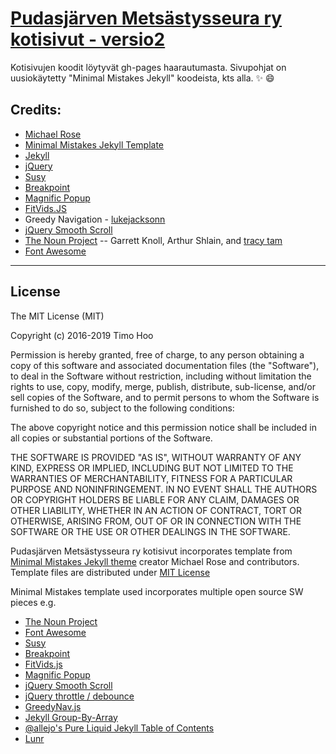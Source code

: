# [Pudasjärven Metsästysseura ry kotisivut - versio2](https://timohoo.github.io/PMSry2/)

Kotisivujen koodit löytyvät gh-pages haarautumasta. 
Sivupohjat on uusiokäytetty "Minimal Mistakes Jekyll" koodeista, kts alla.
:sparkles:
:smile:

## Credits:

- [Michael Rose](<https://mademistakes.com>)
- [Minimal Mistakes Jekyll Template](https://mmistakes.github.io/minimal-mistakes/)
- [Jekyll](http://jekyllrb.com/)
- [jQuery](http://jquery.com/)
- [Susy](http://susy.oddbird.net/)
- [Breakpoint](http://breakpoint-sass.com/)
- [Magnific Popup](http://dimsemenov.com/plugins/magnific-popup/)
- [FitVids.JS](http://fitvidsjs.com/)
- Greedy Navigation - [lukejacksonn](http://codepen.io/lukejacksonn/pen/PwmwWV)
- [jQuery Smooth Scroll](https://github.com/kswedberg/jquery-smooth-scroll)
- [The Noun Project](https://thenounproject.com) -- Garrett Knoll, Arthur Shlain, and [tracy tam](https://thenounproject.com/tracytam)
- [Font Awesome](http://fortawesome.github.io/Font-Awesome/)

---

## License

The MIT License (MIT)

Copyright (c) 2016-2019 Timo Hoo

Permission is hereby granted, free of charge, to any person obtaining a copy
of this software and associated documentation files (the "Software"), to deal
in the Software without restriction, including without limitation the rights
to use, copy, modify, merge, publish, distribute, sub-license, and/or sell
copies of the Software, and to permit persons to whom the Software is
furnished to do so, subject to the following conditions:

The above copyright notice and this permission notice shall be included in all
copies or substantial portions of the Software.

THE SOFTWARE IS PROVIDED "AS IS", WITHOUT WARRANTY OF ANY KIND, EXPRESS OR
IMPLIED, INCLUDING BUT NOT LIMITED TO THE WARRANTIES OF MERCHANTABILITY,
FITNESS FOR A PARTICULAR PURPOSE AND NONINFRINGEMENT. IN NO EVENT SHALL THE
AUTHORS OR COPYRIGHT HOLDERS BE LIABLE FOR ANY CLAIM, DAMAGES OR OTHER
LIABILITY, WHETHER IN AN ACTION OF CONTRACT, TORT OR OTHERWISE, ARISING FROM,
OUT OF OR IN CONNECTION WITH THE SOFTWARE OR THE USE OR OTHER DEALINGS IN THE
SOFTWARE.

Pudasjärven Metsästysseura ry kotisivut incorporates template from [Minimal Mistakes Jekyll theme](https://mmistakes.github.io/minimal-mistakes/) creator Michael Rose and contributors. Template files are distributed under [MIT License](http://opensource.org/licenses/MIT)

Minimal Mistakes template used incorporates multiple open source SW pieces e.g.
- [The Noun Project](https://thenounproject.com/)
- [Font Awesome](http://fontawesome.io/)
- [Susy](http://susy.oddbird.net/)
- [Breakpoint](http://breakpoint-sass.com/)
- [FitVids.js](https://github.com/davatron5000/FitVids.js/)
- [Magnific Popup](http://dimsemenov.com/plugins/magnific-popup/)
- [jQuery Smooth Scroll](https://github.com/kswedberg/jquery-smooth-scroll)
- [jQuery throttle / debounce](http://benalman.com/projects/jquery-throttle-debounce-plugin/)
- [GreedyNav.js](https://github.com/lukejacksonn/GreedyNav)
- [Jekyll Group-By-Array](https://github.com/mushishi78/jekyll-group-by-array)
- [@allejo's Pure Liquid Jekyll Table of Contents](https://allejo.io/blog/a-jekyll-toc-in-liquid-only/)
- [Lunr](http://lunrjs.com)
